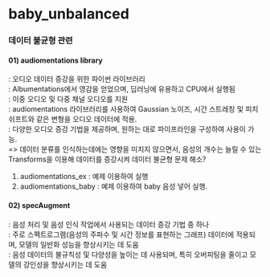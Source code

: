 # baby_unbalanced
### 데이터 불균형 관련

#### 01) audiomentations library  
: 오디오 데이터 증강을 위한 파이썬 라이브러리  
: Albumentations에서 영감을 얻었으며, 딥러닝에 유용하고 CPU에서 실행됨  
: 이중 오디오 및 다중 채널 오디오를 지원  
: audiomentations 라이브러리를 사용하여 Gaussian 노이즈, 시간 스트레칭 및 피치 쉬프트와 같은 변형을 오디오 데이터에 적용.  
: 다양한 오디오 증강 기법을 제공하며, 원하는 대로 파이프라인을 구성하여 사용이 가능.  
=> 데이터 분류를 인식하는데에는 영향을 미치지 않으면서, 음성의 개수는 늘릴 수 있는 Transforms을 이용해 데이터를 증강시켜 데이터 불균형 문제 해소?

1. audiomentations_ex : 예제 이용하여 실행
2. audiomentations_baby : 예제 이용하여 baby 음성 넣어 실행.  


#### 02) specAugment  
: 음성 처리 및 음성 인식 작업에서 사용되는 데이터 증강 기법 중 하나  
: 주로 스펙트로그램(음성의 주파수 및 시간 정보를 표현하는 그래프) 데이터에 적용되며, 모델의 일반화 성능을 향상시키는 데 도움  
:  음성 데이터의 불규칙성 및 다양성을 높이는 데 사용되며, 특히 오버피팅을 줄이고 모델의 강인성을 향상시키는 데 도움  
